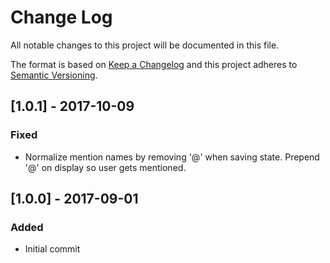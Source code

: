 # Change Log

All notable changes to this project will be documented in this file.

The format is based on [Keep a Changelog](http://keepachangelog.com/)
and this project adheres to [Semantic Versioning](http://semver.org/).

## [1.0.1] - 2017-10-09

### Fixed

 - Normalize mention names by removing '@' when saving state.
   Prepend '@' on display so user gets mentioned.

## [1.0.0] - 2017-09-01

### Added

- Initial commit
